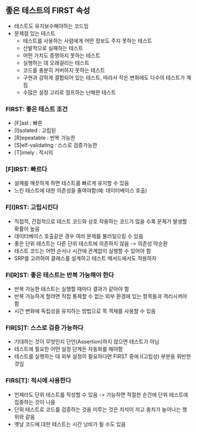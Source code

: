 ## 좋은 테스트의 FIRST 속성
- 테스트도 유지보수해야하는 코드임
- 문제점 있는 테스트
    - 테스트를 사용하는 사람에게 어떤 정보도 주지 못하는 테스트
    - 산발적으로 실패하는 테스트
    - 어떤 가치도 증명하지 못하는 테스트
    - 실행하는 데 오래걸리는 테스트
    - 코드를 충분히 커버하지 못하는 테스트
    - 구현과 강하게 결합되어 있는 테스트, 따라서 작은 변화에도 다수의 테스트가 깨짐
    - 수많은 설정 고리로 점프하는 난해한 테스트

### FIRST: 좋은 테스트 조건
- [F]ast : 빠른
- [I]solated : 고립된
- [R]epeatable : 반복 가능한
- [S]elf-validating : 스스로 검증가능한
- [T]imely : 적시의

### [F]IRST: 빠르다
- 설께를 깨끗하게 하면 테스트를 빠르게 유지할 수 있음
- 느린 테스트에 대한 의존성을 줄여야함(예: 데이터베이스 호출)

### F[I]RST: 고립시킨다
- 직접적, 간접적으로 테스트 코드와 상호 작용하는 코드가 많을 수록 문제가 발생할 확률이 높음
- 데이터베이스 호출같은 경우 여러 문제를 불러일으킬 수 있음
- 좋은 단위 테스트는 다른 단위 테스트에 의존하지 않음 -> 의존성 악순환
- 테스트 코드는 어떤 순서나 시간에 관계없이 실행할 수 있어야 함
- SRP를 고려하여 클래스를 설계하고 테스트 메서드에서도 적용하자

### FI[R]ST: 좋은 테스트는 반복 가능해야 한다
- 반복 가능한 테스트는 실행할 때마다 결과가 같아야 함
- 반복 가능하게 할려면 직접 통제할 수 없는 외부 환경에 있는 항목들과 격리시켜야 함
- 시간 변화에 독립성을 유지하는 방법으로 목 객체를 사용할 수 있음

### FIR[S]T: 스스로 검증 가능하다
- 기대하는 것이 무엇인지 단언(Assertion)하지 않으면 테스트가 아님
- 테스트에 필요한 어떤 설정 단계든 자동화를 해야함
- 테스트를 실행하는 데 외부 설정이 필요하다면 FIRST 중에 I(고립성) 부분을 위반한 것임

### FIRS[T]: 적시에 사용한다
- 언제라도 단위 테스트를 작성할 수 있음 -> 가능하면 적절한 순간에 단위 테스트에 집중하는 것이 나음
- 단위 테스트로 코드를 검증하는 것을 미루는 것은 치석이 끼고 충치가 늘어나는 행위와 같음
- 옛날 코드에 대한 테스트는 시간 낭비가 될 수도 있음